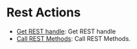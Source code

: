 
# Rest Actions
* [Get REST handle](https://github.com/unskript/Awesome-CloudOps-Automation/tree/master/Rest/legos/rest_get_handle/README.md): Get REST handle
* [Call REST Methods](https://github.com/unskript/Awesome-CloudOps-Automation/tree/master/Rest/legos/rest_methods/README.md): Call REST Methods.
